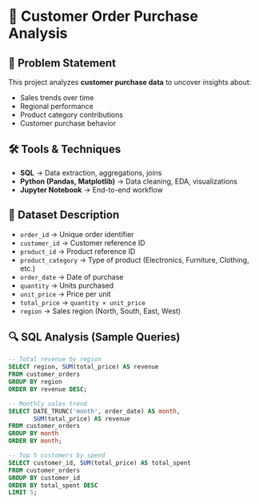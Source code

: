 # 🛒 Customer Order Purchase Analysis

## 📌 Problem Statement
This project analyzes **customer purchase data** to uncover insights about:
- Sales trends over time  
- Regional performance  
- Product category contributions  
- Customer purchase behavior  

## 🛠 Tools & Techniques
- **SQL** → Data extraction, aggregations, joins  
- **Python (Pandas, Matplotlib)** → Data cleaning, EDA, visualizations  
- **Jupyter Notebook** → End-to-end workflow  

## 📂 Dataset Description
- `order_id` → Unique order identifier  
- `customer_id` → Customer reference ID  
- `product_id` → Product reference ID  
- `product_category` → Type of product (Electronics, Furniture, Clothing, etc.)  
- `order_date` → Date of purchase  
- `quantity` → Units purchased  
- `unit_price` → Price per unit  
- `total_price` → `quantity × unit_price`  
- `region` → Sales region (North, South, East, West)  

## 🔍 SQL Analysis (Sample Queries)
```sql
-- Total revenue by region
SELECT region, SUM(total_price) AS revenue
FROM customer_orders
GROUP BY region
ORDER BY revenue DESC;

-- Monthly sales trend
SELECT DATE_TRUNC('month', order_date) AS month,
       SUM(total_price) AS revenue
FROM customer_orders
GROUP BY month
ORDER BY month;

-- Top 5 customers by spend
SELECT customer_id, SUM(total_price) AS total_spent
FROM customer_orders
GROUP BY customer_id
ORDER BY total_spent DESC
LIMIT 5;

